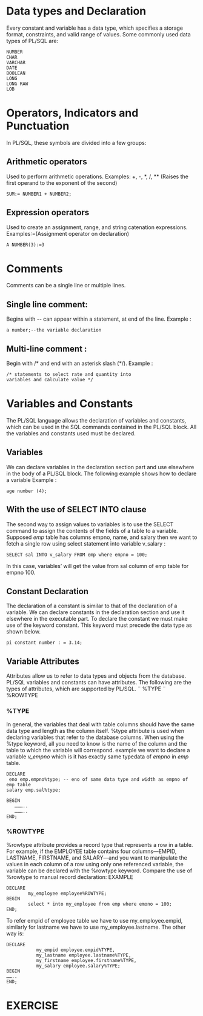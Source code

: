 # Data types and Declaration

Every constant and variable has a data type, which specifies a storage format, constraints, and valid range of values.
Some commonly used data types of PL/SQL are:
```
NUMBER
CHAR
VARCHAR
DATE
BOOLEAN
LONG
LONG RAW
LOB
```

# Operators, Indicators and Punctuation

In PL/SQL, these symbols are divided into a few groups:

## Arithmetic operators
Used to perform arithmetic operations.
Examples: +, -, *, /, ** (Raises the first operand to the exponent of the second)
```
SUM:= NUMBER1 + NUMBER2;
```

## Expression operators
Used to create an assignment, range, and string catenation expressions.
Examples:=(Assignment operator on declaration)
```
A NUMBER(3):=3
```

# Comments

Comments can be a single line or multiple lines.
## Single line comment:
Begins with -- can appear within a statement, at end of the line.
Example :
```
a number;--the variable declaration
```
## Multi-line comment :
Begin with /* and end with an asterisk slash (*/).
Example :
```
/* statements to select rate and quantity into
variables and calculate value */
```

# Variables and Constants
The PL/SQL language allows the declaration of variables and constants, which can be used in the SQL commands contained in the PL/SQL block. All the variables and constants used must be declared.

## Variables
We can declare variables in the declaration section part and use elsewhere in the body of a PL/SQL block. The following example shows how to declare a variable
Example :
```
age number (4);
```

## With the use of SELECT INTO clause
The second way to assign values to variables is to use the SELECT command to assign the contents of the fields of a table to a variable.
Supposed _emp_ table has columns empno, name, and salary then we want to fetch a single row using select statement into variable v_salary :
```
SELECT sal INTO v_salary FROM emp where empno = 100;
```
In this case, variables’ will get the value from sal column of emp table for empno 100.

## Constant Declaration

The declaration of a constant is similar to that of the declaration of a variable. We can declare constants in the declaration section and use it elsewhere in the executable part. To declare the constant we must make use of the keyword constant. This keyword must precede the data type as shown below.
```
pi constant number : = 3.14;
```

## Variable Attributes
Attributes allow us to refer to data types and objects from the database. PL/SQL variables and constants can have attributes. The following are the types of attributes, which are supported by PL/SQL.
¨ %TYPE
¨ %ROWTYPE

### %TYPE
In general, the variables that deal with table columns should have the same data type and length as the column itself. %type attribute is used when declaring variables that refer to the database columns. When using the %type keyword, all you need to know is the name of the column and the table to which the variable will correspond. example we want to declare a variable _v_empno_ which is it has exactly same typedata of _empno_ in _emp_ table.

```
DECLARE
 eno emp.empno%type; -- eno of same data type and width as empno of emp table
salary emp.sal%type;
 
BEGIN
   ………..
   ………..
END;
```

### %ROWTYPE
%rowtype attribute provides a record type that represents a row in a table. For example, if the EMPLOYEE table contains four columns—EMPID, LASTNAME, FIRSTNAME, and SALARY—and you want to manipulate the values in each column of a row using only one referenced variable, the variable can be declared with the %rowtype keyword. Compare the use of %rowtype to manual record declaration:
EXAMPLE
```
DECLARE
        my_employee employee%ROWTYPE;
BEGIN
        select * into my_employee from emp where emono = 100;
END;
```
To refer empid of employee table we have to use my_employee.empid, similarly for lastname we have to use my_employee.lastname.
The other way is:
```
DECLARE
           my_empid employee.empid%TYPE,
           my_lastname employee.lastname%TYPE,
           my_firstname employee.firstname%TYPE,
           my_salary employee.salary%TYPE;
BEGIN
……..
END;
```

# EXERCISE
